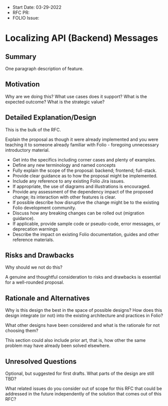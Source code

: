
- Start Date: 03-29-2022
- RFC PR: 
- FOLIO Issue: 

# Localizing API (Backend) Messages

## Summary

One paragraph description of feature.

## Motivation

Why are we doing this? What use cases does it support? What is the expected outcome? What is the strategic value?

## Detailed Explanation/Design

This is the bulk of the RFC. 

Explain the proposal as though it were already implemented and you were teaching it to someone already familiar with Folio - foregoing unnecessary introductory material.

* Get into the specifics including corner cases and plenty of examples.
* Define any new terminology and named concepts
* Fully explain the scope of the proposal: backend; frontend; full-stack.
* Provide clear guidance as to how the proposal might be implemented.
* Include any reference to any existing Folio Jira issues.
* If appropriate, the use of diagrams and illustrations is encouraged.
* Provide any assessment of the dependency impact of the proposed change; its interaction with other features is clear.
* If possible describe how disruptive the change might be to the existing Folio development community.
* Discuss how any breaking changes can be rolled out (migration guidance).
* If applicable, provide sample code or pseudo-code,  error messages, or deprecation warnings
* Describe the impact on existing Folio documentation, guides and other reference materials.

## Risks and Drawbacks

Why should we not do this? 

A genuine and thoughtful consideration to risks and drawbacks is essential for a well-rounded proposal. 

## Rationale and Alternatives

Why is this design the best in the space of possible designs? How does this design integrate (or not) into the existing architecture and practices in Folio?


What other designs have been considered and what is the rationale for not choosing them? 

This section could also include prior art, that is, how other the same problem may have already been solved elsewhere.

## Unresolved Questions

Optional, but suggested for first drafts. What parts of the design are still TBD?

What related issues do you consider out of scope for this RFC that could be addressed in the future independently of the solution that comes out of this RFC?
